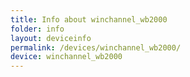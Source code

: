 ```yaml
---
title: Info about winchannel_wb2000
folder: info
layout: deviceinfo
permalink: /devices/winchannel_wb2000/
device: winchannel_wb2000
---
```

